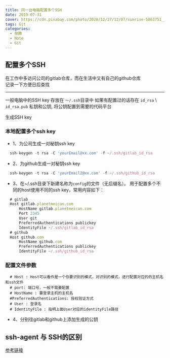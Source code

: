```yaml
---
title: 同一台电脑配置多个SSH
date: 2019-07-31
cover: https://cdn.pixabay.com/photo/2020/12/27/12/07/sunrise-5863751__480.png
tags: Git
categories:
  - 倒腾
  - Note
  - Git
---
```



## 配置多个SSH

在工作中多访问公司的gitlab仓库，而在生活中又有自己的github仓库  
记录一下方便日后查找

---  

一般电脑中的SSH key 存放在 `～/.ssh`目录中 如果有配置过的话存在 `id_rsa` \\ `id_rsa.pub` 私钥和公钥, 将公钥配置到需要的代码平台

生成SSH key

### 本地配置多个ssh key
- 1、为公司生成一对秘钥ssh key  
```js
  ssh-keygen -t rsa -C 'yourEmail@xx.com' -f ~/.ssh/gitlab_id_rsa
```

- 2、为github生成一对秘钥ssh key  
```js
  ssh-keygen -t rsa -C 'yourEmail2@xx.com' -f ~/.ssh/github_id_rsa
```

- 3、在~/.ssh目录下新建名称为`config`的文件（无后缀名）。  用于配置多个不同的host使用不同的ssh key，常用内容如下：
```js
  # gitlab
  Host gitlab.planetmeican.com
      HostName gitlab.planetmeican.com
      Port 2345
      User git
      PreferredAuthentications publickey
      IdentityFile ~/.ssh/gitlab_id_rsa
  # github
  Host github.com
      HostName github.com
      PreferredAuthentications publickey
      IdentityFile ~/.ssh/github_id_rsa
```

### 配置文件参数
```
  # Host : Host可以看作是一个你要识别的模式，对识别的模式，进行配置对应的的主机名和ssh文件
  # port: 端口号，一般不需要配置
  # HostName : 要登录主机的主机名
  #PreferredAuthentications: 授权验证方式
  # User : 登录名
  # IdentityFile : 指明上面User对应的identityFile路径
```

- 4、分别往gitlab和github上添加生成的公钥 

## ssh-agent 与 SSH的区别

[参考链接](http://yijiebuyi.com/blog/4b5c272e7058cb331098250c8e98eb3e.html)